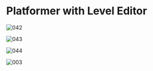 # Platformer with Level Editor

![042](https://github.com/JoeLumbley/Platformer-with-Level-Editor/assets/77564255/905d2649-9f46-4136-9e67-9770c34ef38c)

![043](https://github.com/JoeLumbley/Platformer-with-Level-Editor/assets/77564255/e0437978-e22c-4d35-9bd3-4d28541c9773)


![044](https://github.com/JoeLumbley/Platformer-with-Level-Editor/assets/77564255/8b98b013-49e8-479b-9c83-ef703cfda832)

![003](https://github.com/JoeLumbley/Platformer-with-Level-Editor/assets/77564255/9ad10840-2c31-4bf2-8d92-1f5aab2b8312)



